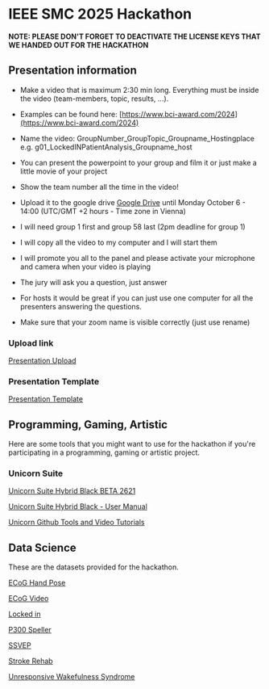 # IEEE SMC 2025 Hackathon

**NOTE: PLEASE DON'T FORGET TO DEACTIVATE THE LICENSE KEYS THAT WE HANDED OUT FOR THE HACKATHON** 

## Presentation information

- Make a video that is maximum 2:30 min long. Everything must be inside the video (team-members, topic, results, ...).

- Examples can be found here: [https://www.bci-award.com/2024](https://www.bci-award.com/2024)

- Name the video: GroupNumber_GroupTopic_Groupname_Hostingplace e.g. g01_LockedINPatientAnalysis_Groupname_host

- You can present the powerpoint to your group and film it or just make a little movie of your project

- Show the team number all the time in the video!

- Upload it to the google drive [Google Drive](https://drive.google.com/drive/folders/1QEy5b0DMtrkyUZ2MnAOehZ40S1QbvAi_?usp=sharing) until Monday October 6 - 14:00 (UTC/GMT +2 hours - Time zone in Vienna)

- I will need group 1 first and group 58 last (2pm deadline for group 1)

- I will copy all the video to my computer and I will start them

- I will promote you all to the panel and please activate your microphone and camera when your video is playing

- The jury will ask you a question, just answer

- For hosts it would be great if you can just use one computer for all the presenters answering the questions.

- Make sure that your zoom name is visible correctly (just use rename)

### Upload link

[Presentation Upload](https://drive.google.com/drive/folders/1QEy5b0DMtrkyUZ2MnAOehZ40S1QbvAi_?usp=sharing)

### Presentation Template

[Presentation Template ](./Presentation%20Template/template-hackathon-presentation.pptx)

## Programming, Gaming, Artistic

Here are some tools that you might want to use for the hackathon if you're participating in a programming, gaming or artistic project.

### Unicorn Suite

[Unicorn Suite Hybrid Black BETA 2621](https://github.com/unicorn-bi/Unicorn-Suite-Hybrid-Black-User-Manual/releases/download/UnicornSuiteHybridBlackBeta124002621/Unicorn.Suite.1.24.00.BETA.2621.zip)

[Unicorn Suite Hybrid Black - User Manual](https://github.com/unicorn-bi/Unicorn-Suite-Hybrid-Black-User-Manual)

[Unicorn Github Tools and Video Tutorials](https://github.com/unicorn-bi/Unicorn-Suite-Hybrid-Black)

## Data Science

These are the datasets provided for the hackathon.

[ECoG Hand Pose](https://www.gtec.at/downloads_QyTs23/Hackathon/ecog-hand-pose.rar)

[ECoG Video](https://www.gtec.at/downloads_QyTs23/Hackathon/ecog-video.rar)

[Locked in](https://www.gtec.at/downloads_QyTs23/Hackathon/locked-in.rar)

[P300 Speller](https://www.gtec.at/downloads_QyTs23/Hackathon/p300-speller.rar)

[SSVEP](https://www.gtec.at/kunden/631546_4521/gtec.at/www/downloads_QyTs23/Hackathon/ssvep.zip)

[Stroke Rehab](https://www.gtec.at/downloads_QyTs23/Hackathon/stroke-rehab.rar)

[Unresponsive Wakefulness Syndrome](https://www.gtec.at/downloads_QyTs23/Hackathon/unresponsive-wakefulness-syndrome.rar)
